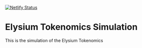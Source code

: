 [![Netlify Status](https://api.netlify.com/api/v1/badges/503da9a7-041b-4ac5-bbc3-56637cccedb0/deploy-status)](https://app.netlify.com/sites/elysium-tokenomics/deploys)

# Elysium Tokenomics Simulation
This is the simulation of the Elysium Tokenomics
